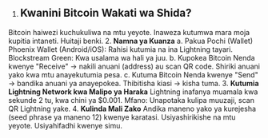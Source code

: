 1. ## Kwanini Bitcoin Wakati wa Shida?
Bitcoin haiwezi kuchukuliwa na mtu yeyote.
Inaweza kutumwa mara moja kupitia intaneti.
Huitaji benki.
2. **Namna ya Kuanza**
a. Pakua Pochi (Wallet)
Phoenix Wallet (Android/iOS): Rahisi kutumia na ina Lightning tayari.
Blockstream Green: Kwa usalama wa hali ya juu.
b. Kupokea Bitcoin
Nenda kwenye "Receive" → nakili anuani (address) au scan QR code.
Shiriki anuani yako kwa mtu anayekutumia pesa.
c. Kutuma Bitcoin
Nenda kwenye "Send" → bandika anuani ya anayepokea.
Thibitisha kiasi → kisha tuma.
3. **Kutumia Lightning Network kwa Malipo ya Haraka**
Lightning inafanya muamala kwa sekunde 2 tu, kwa chini ya $0.001.
Mfano: Unapotaka kulipa muuzaji, scan QR Lightning yake.
4. **Kulinda Mali Zako**
Andika maneno yako ya kurejesha (seed phrase ya maneno 12) kwenye karatasi.
Usiyashirikishe na mtu yeyote.
Usiyahifadhi kwenye simu.
